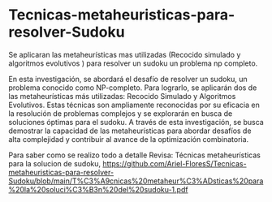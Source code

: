 # Tecnicas-metaheuristicas-para-resolver-Sudoku
Se aplicaran las metaheurísticas mas utilizadas (Recocido simulado y algoritmos evolutivos ) para resolver un sudoku un problema np completo.

En esta investigación, se abordará el desafío de resolver un sudoku, un problema conocido como NP-completo. Para lograrlo, se aplicarán dos de las metaheurísticas más utilizadas: Recocido Simulado y Algoritmos Evolutivos. Estas técnicas son ampliamente reconocidas por su eficacia en la resolución de problemas complejos y se explorarán en busca de soluciones óptimas para el sudoku. A través de esta investigación, se busca demostrar la capacidad de las metaheurísticas para abordar desafíos de alta complejidad y contribuir al avance de la optimización combinatoria.

Para saber como se realizo todo a detalle Revisa: Técnicas metaheurísticas para la solucion de sudoku, https://github.com/Ariel-FloresS/Tecnicas-metaheuristicas-para-resolver-Sudoku/blob/main/T%C3%A9cnicas%20metaheur%C3%ADsticas%20para%20la%20soluci%C3%B3n%20del%20sudoku-1.pdf 
